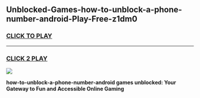 
## Unblocked-Games-how-to-unblock-a-phone-number-android-Play-Free-z1dm0
<h3>
<a href="https://premium76.site?title=how-to-unblock-a-phone-number-android&ref=20M">CLICK TO PLAY</a></h3>
<hr>

<h3>
<a href="https://premium76.site?title=how-to-unblock-a-phone-number-android&ref=20M">CLICK 2 PLAY</a>
  
</h3>

<a href="https://premium76.site?title=how-to-unblock-a-phone-number-android&ref=19M"><img src="https://clearcache.store/games.png"></a>


**how-to-unblock-a-phone-number-android games unblocked: Your Gateway to Fun and Accessible Online Gaming**
